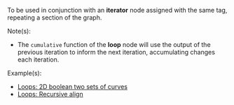 To be used in conjunction with an **iterator** node assigned with the same tag, repeating a section of the graph.

Note(s):



* The `cumulative` function of the **loop** node will use the output of the previous iteration to inform the next iteration, accumulating changes each iteration.

Example(s):

* [Loops: 2D boolean two sets of curves](https://creator.trimble.com/graph?assetURI=whp:0892473a-e280-4dbf-8186-752079bef11e&version=latest)
* [Loops: Recursive align](https://creator.trimble.com/graph?assetURI=whp:cbceb42a-0345-480c-9ecb-31ea52eec5c5&version=latest)